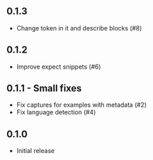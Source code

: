 ## 0.1.3

* Change token in it and describe blocks (#8)

## 0.1.2

* Improve expect snippets (#6)

## 0.1.1 - Small fixes

* Fix captures for examples with metadata (#2)
* Fix language detection (#4)

## 0.1.0

* Initial release
